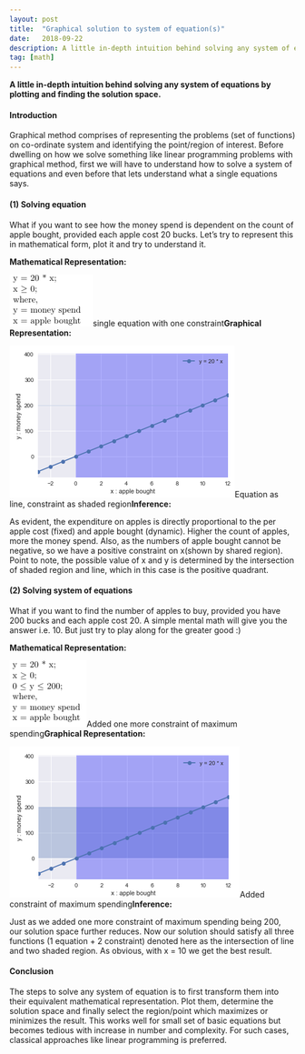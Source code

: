 ```yaml
---
layout:	post
title:	"Graphical solution to system of equation(s)"
date:	2018-09-22
description: A little in-depth intuition behind solving any system of equations by plotting and finding the solution space.
tag: [math]
---
```


  **A little in-depth intuition behind solving any system of equations by plotting and finding the solution space.**

#### Introduction

Graphical method comprises of representing the problems (set of functions) on co-ordinate system and identifying the point/region of interest. Before dwelling on how we solve something like linear programming problems with graphical method, first we will have to understand how to solve a system of equations and even before that lets understand what a single equations says.

#### (1) Solving equation

What if you want to see how the money spend is dependent on the count of apple bought, provided each apple cost 20 bucks. Let’s try to represent this in mathematical form, plot it and try to understand it.

**Mathematical Representation:**

![](/img/15FLYYnCuB6-7VFToN3wNGw.png)single equation with one constraint**Graphical Representation:**

![](/img/1ig7PdA7xCVTJd--kqdpXzQ.png)Equation as line, constraint as shaded region**Inference:**

As evident, the expenditure on apples is directly proportional to the per apple cost (fixed) and apple bought (dynamic). Higher the count of apples, more the money spend. Also, as the numbers of apple bought cannot be negative, so we have a positive constraint on x(shown by shared region). Point to note, the possible value of x and y is determined by the intersection of shaded region and line, which in this case is the positive quadrant.

#### (2) Solving system of equations

What if you want to find the number of apples to buy, provided you have 200 bucks and each apple cost 20. A simple mental math will give you the answer i.e. 10. But just try to play along for the greater good :)

**Mathematical Representation:**

![](/img/17-G9iXigao6lAYsbxhEt4A.png)Added one more constraint of maximum spending**Graphical Representation:**

![](/img/11SAZjtYEO8erHXWlsvb96w.png)Added constraint of maximum spending**Inference:**

Just as we added one more constraint of maximum spending being 200, our solution space further reduces. Now our solution should satisfy all three functions (1 equation + 2 constraint) denoted here as the intersection of line and two shaded region. As obvious, with x = 10 we get the best result.

#### Conclusion

The steps to solve any system of equation is to first transform them into their equivalent mathematical representation. Plot them, determine the solution space and finally select the region/point which maximizes or minimizes the result. This works well for small set of basic equations but becomes tedious with increase in number and complexity. For such cases, classical approaches like linear programming is preferred.

  